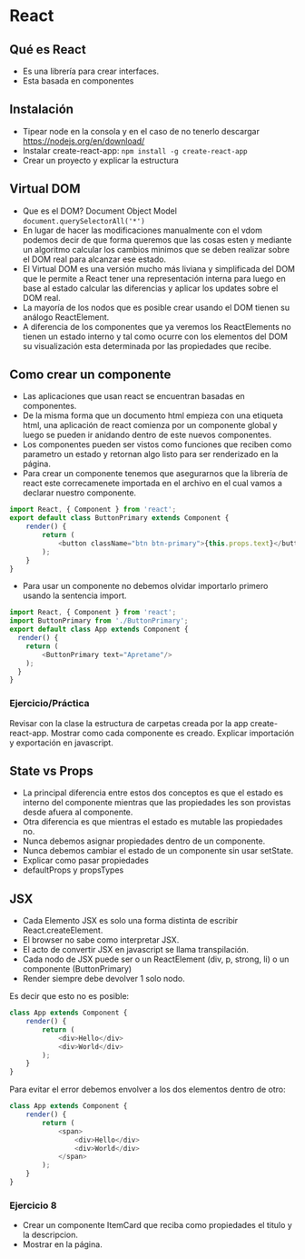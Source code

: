 # React

## Qué es React
- Es una librería para crear interfaces. 
- Esta basada en componentes

## Instalación
- Tipear node en la consola y en el caso de no tenerlo descargar https://nodejs.org/en/download/
- Instalar create-react-app: `npm install -g create-react-app`
- Crear un proyecto y explicar la estructura

## Virtual DOM
- Que es el DOM? Document Object Model
`document.querySelectorAll('*')`
- En lugar de hacer las modificaciones manualmente con el vdom podemos decir de que forma queremos que las cosas esten y mediante un algoritmo calcular los cambios minimos que se deben realizar sobre el DOM real para alcanzar ese estado.
- El Virtual DOM es una versión mucho más liviana y simplificada del DOM que le permite a React tener una representación interna para luego en base al estado calcular las diferencias y aplicar los updates sobre el DOM real.
- La mayoría de los nodos que es posible crear usando el DOM tienen su análogo ReactElement. 
- A diferencia de los componentes que ya veremos los ReactElements no tienen un estado interno y tal como ocurre con los elementos del DOM su visualización esta determinada por las propiedades que recibe.

## Como crear un componente
- Las aplicaciones que usan react se encuentran basadas en componentes. 
- De la misma forma que un documento html empieza con una etiqueta html, una aplicación de react comienza por un componente global y luego se pueden ir anidando dentro de este nuevos componentes.
- Los componentes pueden ser vistos como funciones que reciben como parametro un estado y retornan algo listo para ser renderizado en la página.
- Para crear un componente tenemos que asegurarnos que la librería de react este correcamenete importada en el archivo en el cual vamos a declarar nuestro componente.

```javascript
import React, { Component } from 'react';
export default class ButtonPrimary extends Component {
    render() {
        return (
            <button className="btn btn-primary">{this.props.text}</button>
        );
    }
}
```
- Para usar un componente no debemos olvidar importarlo primero usando la sentencia import.

```javascript
import React, { Component } from 'react';
import ButtonPrimary from './ButtonPrimary';
export default class App extends Component {
  render() {
    return (
        <ButtonPrimary text="Apretame"/>
    );
  }
}
```
### Ejercicio/Práctica
Revisar con la clase la estructura de carpetas creada por la app create-react-app. Mostrar como cada componente es creado. Explicar importación y exportación en javascript.

## State vs Props
- La principal diferencia entre estos dos conceptos es que el estado es interno del componente mientras que las propiedades les son provistas desde afuera al componente. 
- Otra diferencia es que mientras el estado es mutable las propiedades no.
- Nunca debemos asignar propiedades dentro de un componente.
- Nunca debemos cambiar el estado de un componente sin usar setState.
- Explicar como pasar propiedades
- defaultProps y propsTypes

## JSX
- Cada Elemento JSX es solo una forma distinta de escribir React.createElement.
- El browser no sabe como interpretar JSX.
- El acto de convertir JSX en javascript se llama transpilación.
- Cada nodo de JSX puede ser o un ReactElement (div, p, strong, li) o un componente (ButtonPrimary)
- Render siempre debe devolver 1 solo nodo. 

Es decir que esto no es posible:
```javascript
class App extends Component {
    render() {
        return (
            <div>Hello</div>
            <div>World</div>
        );
    }    
}
```
Para evitar el error debemos envolver a los dos elementos dentro de otro:
```javascript
class App extends Component {
    render() {
        return (
            <span>
                <div>Hello</div>
                <div>World</div>
            </span>
        );
    }    
}
```

### Ejercicio 8
- Crear un componente ItemCard que reciba como propiedades el titulo y la descripcion. 
- Mostrar en la página.

